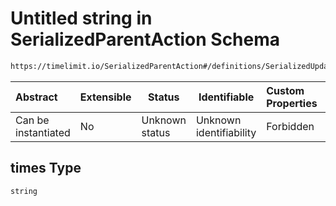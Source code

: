 # Untitled string in SerializedParentAction Schema

```txt
https://timelimit.io/SerializedParentAction#/definitions/SerializedUpdateParentBlockedTimesAction/properties/times
```




| Abstract            | Extensible | Status         | Identifiable            | Custom Properties | Additional Properties | Access Restrictions | Defined In                                                                                        |
| :------------------ | ---------- | -------------- | ----------------------- | :---------------- | --------------------- | ------------------- | ------------------------------------------------------------------------------------------------- |
| Can be instantiated | No         | Unknown status | Unknown identifiability | Forbidden         | Allowed               | none                | [SerializedParentAction.schema.json\*](SerializedParentAction.schema.json "open original schema") |

## times Type

`string`

